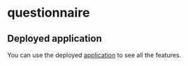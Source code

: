 # questionnaire
## Deployed application
You can use the deployed [application](https://questionnaireproject.herokuapp.com/) to see all the features.
